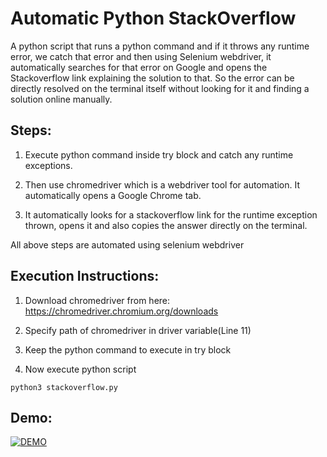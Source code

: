 # Automatic Python StackOverflow

A python script that runs a python command and if it throws any runtime error,  we catch that error and then using Selenium webdriver, it automatically searches for that error on Google and opens the Stackoverflow link explaining the solution to that.  So the error can be directly resolved on the terminal itself without looking for it and finding a solution online manually.

## Steps:

1) Execute python command inside try block and catch any runtime exceptions.

2) Then use chromedriver which is a webdriver tool for automation. It automatically opens a Google Chrome tab.

3) It automatically looks for a stackoverflow link for the runtime exception thrown, opens it and also copies the answer directly on the terminal.

All above steps are automated using selenium webdriver

## Execution Instructions:

1) Download chromedriver from here: https://chromedriver.chromium.org/downloads

2) Specify path of chromedriver in driver variable(Line 11)

3) Keep the python command to execute in try block

4) Now execute python script

```
python3 stackoverflow.py
```

## Demo:

[![DEMO](https://img.youtube.com/vi/2K_ZAArRXjM/0.jpg)](https://youtu.be/2K_ZAArRXjM)

